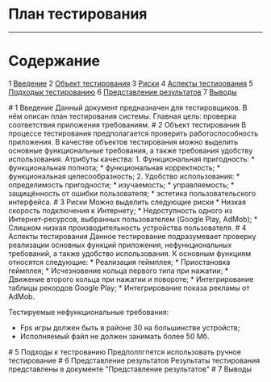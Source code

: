 # План тестирования
---
# Содержание
1 [Введение](#introduction)
2 [Объект тестирования](#items)
3 [Риски](#risk)
4 [Аспекты тестирования](#features)
5 [Подходык тестированию](#approach)
6 [Представление результатов](#pass)
7 [Выводы](#conclusion)

<a name="introduction"/>
# 1 Введение
Данный документ предназначен для тестировщиков. В нём описан план тестирования системы.
Главная цель: проверка соответствия приложения требованиям.

<a name="items"/>
# 2 Объект тестирования
В процессе тестирования предполагается проверить работоспособность приложения.  
В качестве объектов тестирования можно выделить основные функциональные требования, а также требования удобству использования. 
Атрибуты качества:  
1. Функциональная пригодность:  
* функциональная полнота;  
* функциональная корректность;  
* функциональная целесообразность;  
2. Удобство использования:  
* определимость пригодности;  
* изучаемость;  
* управляемость;  
* защищённость от ошибки пользователя;  
* эстетика пользовательского интерфейса.

<a name="risk"/>
# 3 Риски
Можно выделить следующие риски
* Низкая скорость подключения к Интернету;
* Недоступность одного из Интернет-ресурсов, выбранных пользователем (Google Play, AdMob);
* Слишком низкая производительность устройства пользователя.

<a name="features"/>
# 4 Аспекты тестирования
Данное тестирование подразумевает проверку реализации основных функций приложения, нефункциональных
требований, а также удобство использования.
К основным функциям относятся следующие:
* Реализация геймплея;
* Приостановка геймплея;
* Исчезновение кольца первого типа при нажатии;
* Движение второго кольца при нажатии и повороте;
* Интегрирование таблицы рекордов Google Play;
* Интегрирование показа рекламы от AdMob.

Тестируемые нефункциональные требования:
* Fps игры должен быть в районе 30 на большинстве устройств;
* Исполняемый файл не должен занимать более 50 Мб.

<a name="approach"/>
# 5 Подходы к тестрованию
Предполпгпется использовать ручное тестирование

<a name="pass"/>
# 6 Представление результатов
Результаты тестирования представлены в документе "Представление результатов"

<a name="conclusion"/>
# 7 Выводы